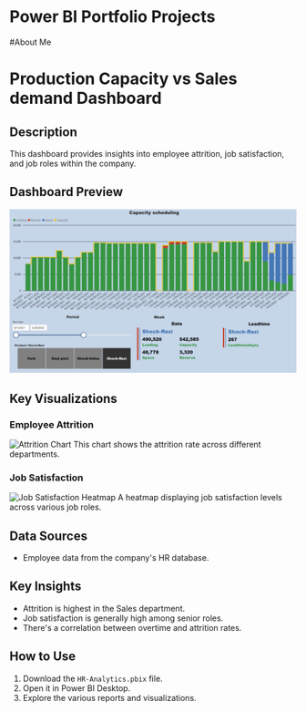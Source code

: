 # Power BI Portfolio Projects

#About Me

# Production Capacity vs Sales demand Dashboard

## Description
This dashboard provides insights into employee attrition, job satisfaction, and job roles within the company.

## Dashboard Preview
![Capacity Scheduling Dashboard Overview](Capacity_Scheduling.png)

## Key Visualizations

### Employee Attrition
![Attrition Chart](./images/attrition-chart.png)
This chart shows the attrition rate across different departments.

### Job Satisfaction
![Job Satisfaction Heatmap](./images/job-satisfaction-heatmap.png)
A heatmap displaying job satisfaction levels across various job roles.

## Data Sources
- Employee data from the company's HR database.

## Key Insights
- Attrition is highest in the Sales department.
- Job satisfaction is generally high among senior roles.
- There's a correlation between overtime and attrition rates.

## How to Use
1. Download the `HR-Analytics.pbix` file.
2. Open it in Power BI Desktop.
3. Explore the various reports and visualizations.
